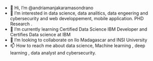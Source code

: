 - 👋 Hi, I’m @andriamanjakaramasondrano
- 👀 I’m interested in data science, data analitics, data engeering and cybersecurity and web developpement, mobile application. PHD Research .
- 🌱 I’m currently learning Certified Data Science IBM Developer and Certifies Data science at IBM 
- 💞️ I’m looking to collaborate on Ilo Madagascar and INSI University
- 📫 How to reach me about data science, Machine learning , deep learning , data analyst and cybersecurity.

<!---
andriamanjakaramasondrano/andriamanjakaramasondrano is a ✨ special ✨ repository because its `README.md` (this file) appears on your GitHub profile.
You can click the Preview link to take a look at your changes.
--->
